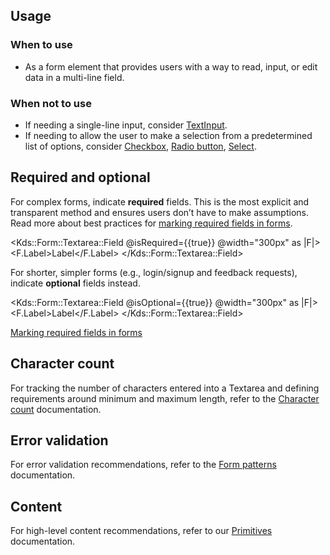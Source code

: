## Usage

### When to use

- As a form element that provides users with a way to read, input, or edit data in a multi-line field.

### When not to use

- If needing a single-line input, consider [TextInput](/components/form/text-input).
- If needing to allow the user to make a selection from a predetermined list of options, consider [Checkbox](/components/form/checkbox), [Radio button](/components/form/radio), [Select](/components/form/select).

## Required and optional

For complex forms, indicate **required** fields. This is the most explicit and transparent method and ensures users don’t have to make assumptions. Read more about best practices for [marking required fields in forms](https://www.nngroup.com/articles/required-fields/).

<Kds::Form::Textarea::Field @isRequired={{true}} @width="300px" as |F|>
  <F.Label>Label</F.Label>
</Kds::Form::Textarea::Field>

For shorter, simpler forms (e.g., login/signup and feedback requests), indicate **optional** fields instead.

<Kds::Form::Textarea::Field @isOptional={{true}} @width="300px" as |F|>
  <F.Label>Label</F.Label>
</Kds::Form::Textarea::Field>

[Marking required fields in forms](https://www.nngroup.com/articles/required-fields/)

## Character count

For tracking the number of characters entered into a Textarea and defining requirements around minimum and maximum length, refer to the [Character count](/components/form/primitives#formcharactercount) documentation.

## Error validation

For error validation recommendations, refer to the [Form patterns](/patterns/form-patterns) documentation.

## Content

For high-level content recommendations, refer to our [Primitives](/components/form/primitives) documentation.